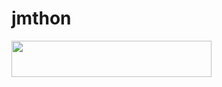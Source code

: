 # jmthon

<p align="left"><a href="https://heroku.com/deploy?template=https://github.com/othmangh1/roz"> <img src="https://img.shields.io/badge/Deploy%20To%20Heroku-purple?style=for-the-badge&logo=heroku" width="320" height="58.45"/></a></p>
